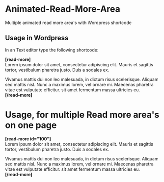 # Animated-Read-More-Area
Multiple animated read more area's with Wordpress shortcode

## Usage in Wordpress
In an Text editor type the following shortcode:

**[read-more]** <br>
Lorem ipsum dolor sit amet, consectetur adipiscing elit. Mauris et sagittis tortor, vestibulum pharetra justo. Duis a sodales ex.<br>

Vivamus mattis dui non leo malesuada, in dictum risus scelerisque. Aliquam sed mattis nisl. Nunc a maximus lorem, vel ornare mi. Maecenas pharetra vitae est vulputate efficitur. sit amet fermentum massa ultricies eu.<br>
**[/read-more]**

# Usage, for multiple Read more area's on one page
**[read-more id="100"]**<br>
Lorem ipsum dolor sit amet, consectetur adipiscing elit. Mauris et sagittis tortor, vestibulum pharetra justo. Duis a sodales ex.<br>

Vivamus mattis dui non leo malesuada, in dictum risus scelerisque. Aliquam sed mattis nisl. Nunc a maximus lorem, vel ornare mi. Maecenas pharetra vitae est vulputate efficitur. sit amet fermentum massa ultricies eu.<br>
**[/read-more]**
